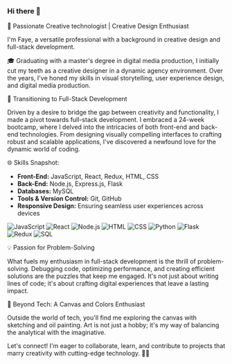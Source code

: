 ### Hi there 👋

<!--
**feichen0826/feichen0826** is a ✨ _special_ ✨ repository because its `README.md` (this file) appears on your GitHub profile.

Here are some ideas to get you started:

- 🔭 I’m currently working on ...
- 🌱 I’m currently learning ...
- 👯 I’m looking to collaborate on ...
- 🤔 I’m looking for help with ...
- 💬 Ask me about ...
- 📫 How to reach me: ...
- 😄 Pronouns: ...
- ⚡ Fun fact: ...
-->🚀 Passionate Creative technologist | Creative Design Enthusiast

I'm Faye, a versatile professional with a background in creative design and full-stack development.

🎓 Graduating with a master's degree in digital media production, I initially cut my teeth as a creative designer in a dynamic agency environment. Over the years, I've honed my skills in visual storytelling, user experience design, and digital media production.

🚀 Transitioning to Full-Stack Development

Driven by a desire to bridge the gap between creativity and functionality, I made a pivot towards full-stack development. I embraced a 24-week bootcamp, where I delved into the intricacies of both front-end and back-end technologies. From designing visually compelling interfaces to crafting robust and scalable applications, I've discovered a newfound love for the dynamic world of coding.

🌐 Skills Snapshot:

- **Front-End:** JavaScript, React, Redux, HTML, CSS
- **Back-End:** Node.js, Express.js, Flask
- **Databases:** MySQL
- **Tools & Version Control:** Git, GitHub
- **Responsive Design:** Ensuring seamless user experiences across devices


![JavaScript](https://img.shields.io/badge/-JavaScript-F7DF1E?style=flat-square&logo=javascript&logoColor=black)
![React](https://img.shields.io/badge/-React-61DAFB?style=flat-square&logo=react&logoColor=black)
![Node.js](https://img.shields.io/badge/-Node.js-339933?style=flat-square&logo=node.js&logoColor=white)
![HTML](https://img.shields.io/badge/-HTML-E34F26?style=flat-square&logo=html5&logoColor=white)
![CSS](https://img.shields.io/badge/-CSS-1572B6?style=flat-square&logo=css3&logoColor=white)
![Python](https://img.shields.io/badge/-Python-3776AB?style=flat-square&logo=python&logoColor=white)
![Flask](https://img.shields.io/badge/-Flask-000000?style=flat-square&logo=flask&logoColor=white)
![Redux](https://img.shields.io/badge/-Redux-764ABC?style=flat-square&logo=redux&logoColor=white)
![SQL](https://img.shields.io/badge/-SQL-4479A1?style=flat-square&logo=postgresql&logoColor=white)


💡 Passion for Problem-Solving

What fuels my enthusiasm in full-stack development is the thrill of problem-solving. Debugging code, optimizing performance, and creating efficient solutions are the puzzles that keep me engaged. It's not just about writing lines of code; it's about crafting digital experiences that leave a lasting impact.

🌈 Beyond Tech: A Canvas and Colors Enthusiast

Outside the world of tech, you'll find me exploring the canvas with sketching and oil painting. Art is not just a hobby; it's my way of balancing the analytical with the imaginative.

Let's connect! I'm eager to collaborate, learn, and contribute to projects that marry creativity with cutting-edge technology. 🚀✨


